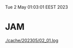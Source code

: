 Tue  2 May 01:03:01 EEST 2023
# JAM
<a href='./cache/202305/02_01.log'>./cache/202305/02_01.log</a>
